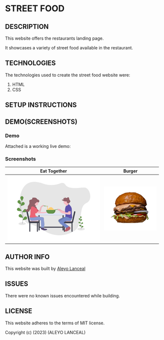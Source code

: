 # STREET FOOD

## DESCRIPTION

This website offers the restaurants landing page.

It showcases a variety of street food available in the restaurant.

## TECHNOLOGIES

The technologies used to create the street food website were:

1. HTML
2. CSS

## SETUP INSTRUCTIONS

## DEMO(SCREENSHOTS)

### Demo
Attached is a working live demo:

### Screenshots
| Eat Together | Burger|
|--------------|-------|
|![Eat](street_food/eating_together.png)|![Burger](street_food/amirali-mirhashemian-sc5sTPMrVfk-unsplash-removebg-preview.png)|

## AUTHOR INFO

This website was built by [Aleyo Lanceal](https://lancealeyo.github.io/Street-food/)

## ISSUES

There were no known issues encountered while building.

## LICENSE

This website adheres to the terms of MIT license.

Copyright (c) (2023) (ALEYO LANCEAL)

